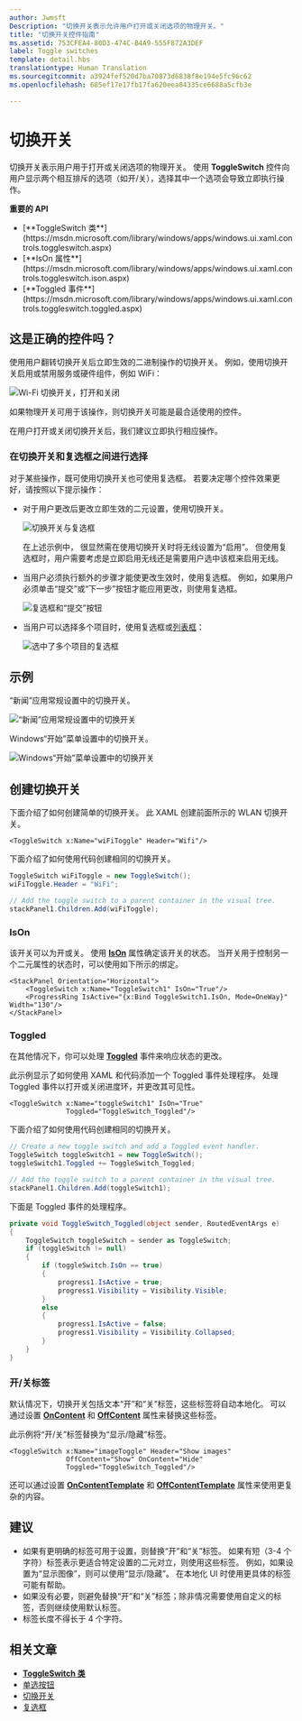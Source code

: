 ```yaml
---
author: Jwmsft
Description: "切换开关表示允许用户打开或关闭选项的物理开关。"
title: "切换开关控件指南"
ms.assetid: 753CFEA4-80D3-474C-B4A9-555F872A3DEF
label: Toggle switches
template: detail.hbs
translationtype: Human Translation
ms.sourcegitcommit: a3924fef520d7ba70873d6838f8e194e5fc96c62
ms.openlocfilehash: 685ef17e17fb17fa620eea84335ce6688a5cfb3e

---
```

# <a name="toggle-switches"></a>切换开关
<link rel="stylesheet" href="https://az835927.vo.msecnd.net/sites/uwp/Resources/css/custom.css"> 


切换开关表示用户用于打开或关闭选项的物理开关。 使用 **ToggleSwitch** 控件向用户显示两个相互排斥的选项（如开/关），选择其中一个选项会导致立即执行操作。

<div class="important-apis" >
<b>重要的 API</b><br/>
<ul>
<li>[**ToggleSwitch 类**](https://msdn.microsoft.com/library/windows/apps/windows.ui.xaml.controls.toggleswitch.aspx)</li>
<li>[**IsOn 属性**](https://msdn.microsoft.com/library/windows/apps/windows.ui.xaml.controls.toggleswitch.ison.aspx)</li>
<li>[**Toggled 事件**](https://msdn.microsoft.com/library/windows/apps/windows.ui.xaml.controls.toggleswitch.toggled.aspx)</li>
</ul>
</div>

## <a name="is-this-the-right-control"></a>这是正确的控件吗？

使用用户翻转切换开关后立即生效的二进制操作的切换开关。 例如，使用切换开关启用或禁用服务或硬件组件，例如 WiFi：

![Wi-Fi 切换开关，打开和关闭](images/toggleswitches01.png)

如果物理开关可用于该操作，则切换开关可能是最合适使用的控件。

在用户打开或关闭切换开关后，我们建议立即执行相应操作。

### <a name="choosing-between-toggle-switch-and-check-box"></a>在切换开关和复选框之间进行选择

对于某些操作，既可使用切换开关也可使用复选框。 若要决定哪个控件效果更好，请按照以下提示操作：

-   对于用户更改后更改立即生效的二元设置，使用切换开关。

    ![切换开关与复选框](images/toggleswitches02.png)

    在上述示例中， 很显然需在使用切换开关时将无线设置为“启用”。 但使用复选框时，用户需要考虑是立即启用无线还是需要用户选中该框来启用无线。

-   当用户必须执行额外的步骤才能使更改生效时，使用复选框。 例如，如果用户必须单击“提交”或“下一步”按钮才能应用更改，则使用复选框。

    ![复选框和“提交”按钮](images/submitcheckbox.png)

-   当用户可以选择多个项目时，使用复选框或[列表框](lists.md)：

    ![选中了多个项目的复选框](images/guidelines_and_checklist_for_toggle_switches_checkbox_multi_select.png)

## <a name="examples"></a>示例

“新闻”应用常规设置中的切换开关。

![“新闻”应用常规设置中的切换开关](images/control-examples/toggle-switch-news.png)

Windows“开始”菜单设置中的切换开关。

![Windows“开始”菜单设置中的切换开关](images/control-examples/toggle-switch-start-settings.png)

## <a name="create-a-toggle-switch"></a>创建切换开关

下面介绍了如何创建简单的切换开关。 此 XAML 创建前面所示的 WLAN 切换开关。

```xaml
<ToggleSwitch x:Name="wiFiToggle" Header="Wifi"/>
```
下面介绍了如何使用代码创建相同的切换开关。

```csharp
ToggleSwitch wiFiToggle = new ToggleSwitch();
wiFiToggle.Header = "WiFi";

// Add the toggle switch to a parent container in the visual tree.
stackPanel1.Children.Add(wiFiToggle);
```

### <a name="ison"></a>IsOn

该开关可以为开或关。 使用 [**IsOn**](https://msdn.microsoft.com/library/windows/apps/windows.ui.xaml.controls.toggleswitch.ison.aspx) 属性确定该开关的状态。 当开关用于控制另一个二元属性的状态时，可以使用如下所示的绑定。

```
<StackPanel Orientation="Horizontal">
    <ToggleSwitch x:Name="ToggleSwitch1" IsOn="True"/>
    <ProgressRing IsActive="{x:Bind ToggleSwitch1.IsOn, Mode=OneWay}" Width="130"/>
</StackPanel>
```

### <a name="toggled"></a>Toggled

在其他情况下，你可以处理 [**Toggled**](https://msdn.microsoft.com/library/windows/apps/windows.ui.xaml.controls.toggleswitch.toggled.aspx) 事件来响应状态的更改。

此示例显示了如何使用 XAML 和代码添加一个 Toggled 事件处理程序。 处理 Toggled 事件以打开或关闭进度环，并更改其可见性。

```xaml
<ToggleSwitch x:Name="toggleSwitch1" IsOn="True" 
              Toggled="ToggleSwitch_Toggled"/>
```

下面介绍了如何使用代码创建相同的切换开关。

```csharp
// Create a new toggle switch and add a Toggled event handler.
ToggleSwitch toggleSwitch1 = new ToggleSwitch();
toggleSwitch1.Toggled += ToggleSwitch_Toggled;

// Add the toggle switch to a parent container in the visual tree.
stackPanel1.Children.Add(toggleSwitch1);
```

下面是 Toggled 事件的处理程序。

```csharp
private void ToggleSwitch_Toggled(object sender, RoutedEventArgs e)
{
    ToggleSwitch toggleSwitch = sender as ToggleSwitch;
    if (toggleSwitch != null)
    {
        if (toggleSwitch.IsOn == true)
        {
            progress1.IsActive = true;
            progress1.Visibility = Visibility.Visible;
        }
        else
        {
            progress1.IsActive = false;
            progress1.Visibility = Visibility.Collapsed;
        }
    }
}
```

### <a name="onoff-labels"></a>开/关标签

默认情况下，切换开关包括文本“开”和“关”标签，这些标签将自动本地化。 可以通过设置 [**OnContent**](https://msdn.microsoft.com/library/windows/apps/windows.ui.xaml.controls.toggleswitch.oncontent.aspx) 和 [**OffContent**](https://msdn.microsoft.com/library/windows/apps/windows.ui.xaml.controls.toggleswitch.offcontent.aspx) 属性来替换这些标签。

此示例将“开/关”标签替换为“显示/隐藏”标签。  

```xaml
<ToggleSwitch x:Name="imageToggle" Header="Show images"
              OffContent="Show" OnContent="Hide" 
              Toggled="ToggleSwitch_Toggled"/>
```

还可以通过设置 [**OnContentTemplate**](https://msdn.microsoft.com/library/windows/apps/windows.ui.xaml.controls.toggleswitch.oncontenttemplate.aspx) 和 [**OffContentTemplate**](https://msdn.microsoft.com/library/windows/apps/windows.ui.xaml.controls.toggleswitch.offcontenttemplate.aspx) 属性来使用更复杂的内容。

## <a name="recommendations"></a>建议

-   如果有更明确的标签可用于设置，则替换“开”和“关”标签。 如果有短（3-4 个字符）标签表示更适合特定设置的二元对立，则使用这些标签。 例如，如果设置为“显示图像”，则可以使用“显示/隐藏”。 在本地化 UI 时使用更具体的标签可能有帮助。
-   如果没有必要，则避免替换“开”和“关”标签；除非情况需要使用自定义的标签，否则继续使用默认标签。
-   标签长度不得长于 4 个字符。

## <a name="related-articles"></a>相关文章

- [**ToggleSwitch 类**](https://msdn.microsoft.com/library/windows/apps/hh701411)
- [单选按钮](radio-button.md)
- [切换开关](toggles.md)
- [复选框](checkbox.md)


<!--HONumber=Dec16_HO2-->


